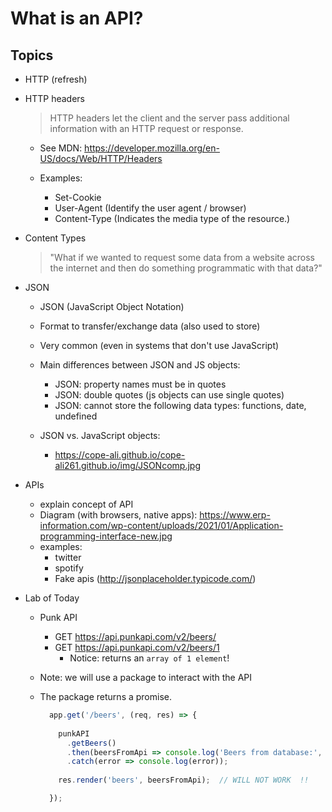 

# What is an API?


<!--

Status: draft

@todo: create slides

-->


## Topics


- HTTP (refresh)


- HTTP headers
  > HTTP headers let the client and the server pass additional information with an HTTP request or response.

  - See MDN: https://developer.mozilla.org/en-US/docs/Web/HTTP/Headers

  - Examples:
    - Set-Cookie
    - User-Agent (Identify the user agent / browser)
    - Content-Type (Indicates the media type of the resource.)


- Content Types

  > "What if we wanted to request some data from a website across the internet and then do something programmatic with that data?"


- JSON

  - JSON (JavaScript Object Notation) 
  - Format to transfer/exchange data (also used to store)
  - Very common (even in systems that don't use JavaScript)

  - Main differences between JSON and JS objects:
    - JSON: property names must be in quotes
    - JSON: double quotes (js objects can use single quotes)
    - JSON: cannot store the following data types: functions, date, undefined


  - JSON vs. JavaScript objects:
    - https://cope-ali.github.io/cope-ali261.github.io/img/JSONcomp.jpg



- APIs 
  - explain concept of API
  - Diagram (with browsers, native apps): https://www.erp-information.com/wp-content/uploads/2021/01/Application-programming-interface-new.jpg
  - examples: 
    - twitter
    - spotify
    - Fake apis (http://jsonplaceholder.typicode.com/)


- Lab of Today
  - Punk API
    - GET https://api.punkapi.com/v2/beers/
    - GET https://api.punkapi.com/v2/beers/1
      - Notice: returns an `array of 1 element`!
  - Note: we will use a package to interact with the API
  - The package returns a promise.

    <!-- 
      @Luis: 
      - quick refresh promises (the package returns a promise)
    -->

    ```js
      app.get('/beers', (req, res) => {
        
        punkAPI
          .getBeers()
          .then(beersFromApi => console.log('Beers from database:', beersFromApi))
          .catch(error => console.log(error));
        
        res.render('beers', beersFromApi);  // WILL NOT WORK  !!

      });
    ```



